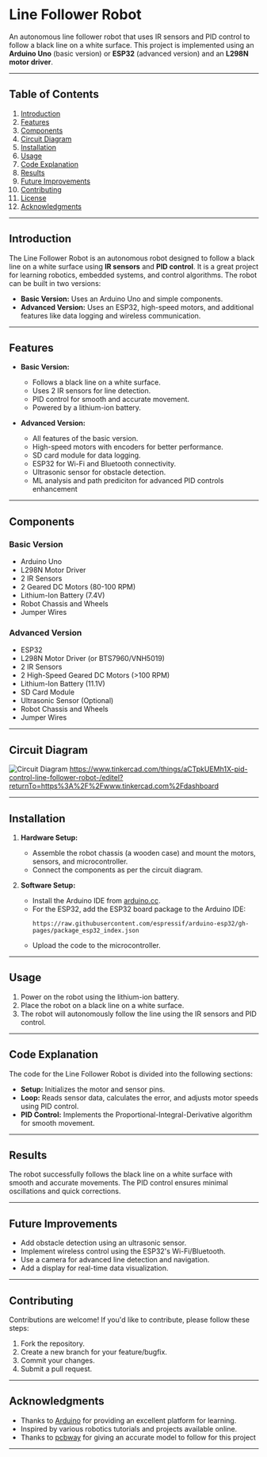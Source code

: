 # Line Follower Robot

An autonomous line follower robot that uses IR sensors and PID control to follow a black line on a white surface. This project is implemented using an **Arduino Uno** (basic version) or **ESP32** (advanced version) and an **L298N motor driver**.

---

## Table of Contents
1. [Introduction](#introduction)
2. [Features](#features)
3. [Components](#components)
4. [Circuit Diagram](#circuit-diagram)
5. [Installation](#installation)
6. [Usage](#usage)
7. [Code Explanation](#code-explanation)
8. [Results](#results)
9. [Future Improvements](#future-improvements)
10. [Contributing](#contributing)
11. [License](#license)
12. [Acknowledgments](#acknowledgments)

---

## Introduction
The Line Follower Robot is an autonomous robot designed to follow a black line on a white surface using **IR sensors** and **PID control**. It is a great project for learning robotics, embedded systems, and control algorithms. The robot can be built in two versions:
- **Basic Version:** Uses an Arduino Uno and simple components.
- **Advanced Version:** Uses an ESP32, high-speed motors, and additional features like data logging and wireless communication.

---

## Features
- **Basic Version:**
  - Follows a black line on a white surface.
  - Uses 2 IR sensors for line detection.
  - PID control for smooth and accurate movement.
  - Powered by a lithium-ion battery.

- **Advanced Version:**
  - All features of the basic version.
  - High-speed motors with encoders for better performance.
  - SD card module for data logging.
  - ESP32 for Wi-Fi and Bluetooth connectivity.
  - Ultrasonic sensor for obstacle detection.
  - ML analysis and path prediciton for advanced PID controls enhancement 

---

## Components
### Basic Version
- Arduino Uno
- L298N Motor Driver
- 2 IR Sensors
- 2 Geared DC Motors (80-100 RPM)
- Lithium-Ion Battery (7.4V)
- Robot Chassis and Wheels
- Jumper Wires

### Advanced Version
- ESP32
- L298N Motor Driver (or BTS7960/VNH5019)
- 2 IR Sensors
- 2 High-Speed Geared DC Motors (>100 RPM) 
- Lithium-Ion Battery (11.1V)
- SD Card Module
- Ultrasonic Sensor (Optional)
- Robot Chassis and Wheels
- Jumper Wires

---

## Circuit Diagram
![Circuit Diagram](https://via.placeholder.com/800x600.png?text=Circuit+Diagram) <https://www.tinkercad.com/things/aCTpkUEMh1X-pid-control-line-follower-robot-/editel?returnTo=https%3A%2F%2Fwww.tinkercad.com%2Fdashboard>

---

## Installation
1. **Hardware Setup:**
   - Assemble the robot chassis (a wooden case) and mount the motors, sensors, and microcontroller.
   - Connect the components as per the circuit diagram.

2. **Software Setup:**
   - Install the Arduino IDE from [arduino.cc](https://www.arduino.cc/).
   - For the ESP32, add the ESP32 board package to the Arduino IDE:
     ```
     https://raw.githubusercontent.com/espressif/arduino-esp32/gh-pages/package_esp32_index.json
     ```
   - Upload the code to the microcontroller.

---

## Usage
1. Power on the robot using the lithium-ion battery.
2. Place the robot on a black line on a white surface.
3. The robot will autonomously follow the line using the IR sensors and PID control.

---

## Code Explanation
The code for the Line Follower Robot is divided into the following sections:
- **Setup:** Initializes the motor and sensor pins.
- **Loop:** Reads sensor data, calculates the error, and adjusts motor speeds using PID control.
- **PID Control:** Implements the Proportional-Integral-Derivative algorithm for smooth movement.

---

## Results
The robot successfully follows the black line on a white surface with smooth and accurate movements. The PID control ensures minimal oscillations and quick corrections.

---

## Future Improvements
- Add obstacle detection using an ultrasonic sensor.
- Implement wireless control using the ESP32's Wi-Fi/Bluetooth.
- Use a camera for advanced line detection and navigation.
- Add a display for real-time data visualization.

---

## Contributing
Contributions are welcome! If you'd like to contribute, please follow these steps:
1. Fork the repository.
2. Create a new branch for your feature/bugfix.
3. Commit your changes.
4. Submit a pull request.

---


## Acknowledgments
- Thanks to [Arduino](https://www.arduino.cc/) for providing an excellent platform for learning.
- Inspired by various robotics tutorials and projects available online.
- Thanks to [pcbway](https://www.pcbway.com/blog/Activities/Make_Arduino_Line_Follower_Robot_Car_with_Arduino_UNO__L298N_Motor_Driver__IR_Sensor.html) for giving an accurate model to follow for this project 

---
